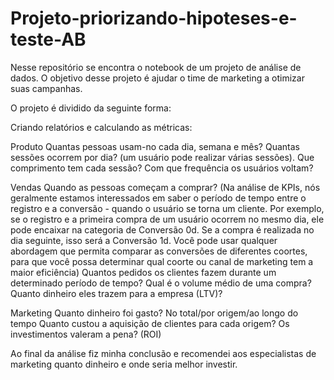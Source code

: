 # Projeto-priorizando-hipoteses-e-teste-AB
Nesse repositório se encontra o notebook de um projeto de análise de dados.
O objetivo desse projeto é ajudar o time de marketing a otimizar suas campanhas. 

O projeto é dividido da seguinte forma: 

Criando relatórios e calculando as métricas:

Produto 
Quantas pessoas usam-no cada dia, semana e mês?
Quantas sessões ocorrem por dia? (um usuário pode realizar várias sessões).
Que comprimento tem cada sessão?
Com que frequência os usuários voltam?


Vendas
Quando as pessoas começam a comprar? (Na análise de KPIs, nós geralmente estamos interessados em saber o período de tempo entre o registro e a conversão - quando o usuário se torna um cliente. Por exemplo, se o registro e a primeira compra de um usuário ocorrem no mesmo dia, ele pode encaixar na categoria de Conversão 0d. Se a compra é realizada no dia seguinte, isso será a Conversão 1d. Você pode usar qualquer abordagem que permita comparar as conversões de diferentes coortes, para que você possa determinar qual coorte ou canal de marketing tem a maior eficiência)
Quantos pedidos os clientes fazem durante um determinado período de tempo?
Qual é o volume médio de uma compra?
Quanto dinheiro eles trazem para a empresa (LTV)?


Marketing
Quanto dinheiro foi gasto? No total/por origem/ao longo do tempo
Quanto custou a aquisição de clientes para cada origem?
Os investimentos valeram a pena? (ROI)

Ao final da análise fiz minha conclusão e recomendei aos especialistas de marketing quanto dinheiro e onde seria melhor investir.
